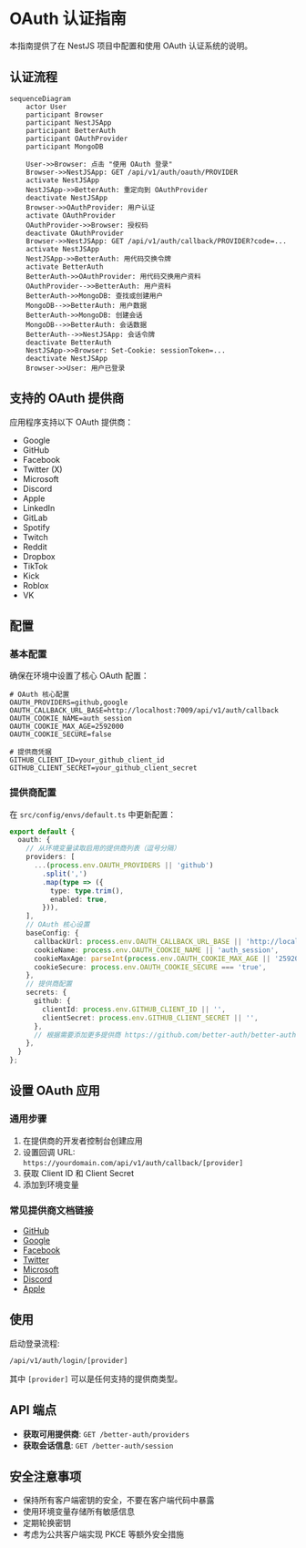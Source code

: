 # OAuth 认证指南

本指南提供了在 NestJS 项目中配置和使用 OAuth 认证系统的说明。

## 认证流程

```mermaid
sequenceDiagram
    actor User
    participant Browser
    participant NestJSApp
    participant BetterAuth
    participant OAuthProvider
    participant MongoDB

    User->>Browser: 点击 "使用 OAuth 登录"
    Browser->>NestJSApp: GET /api/v1/auth/oauth/PROVIDER
    activate NestJSApp
    NestJSApp->>BetterAuth: 重定向到 OAuthProvider
    deactivate NestJSApp
    Browser->>OAuthProvider: 用户认证
    activate OAuthProvider
    OAuthProvider->>Browser: 授权码
    deactivate OAuthProvider
    Browser->>NestJSApp: GET /api/v1/auth/callback/PROVIDER?code=...
    activate NestJSApp
    NestJSApp->>BetterAuth: 用代码交换令牌
    activate BetterAuth
    BetterAuth->>OAuthProvider: 用代码交换用户资料
    OAuthProvider-->>BetterAuth: 用户资料
    BetterAuth->>MongoDB: 查找或创建用户
    MongoDB-->>BetterAuth: 用户数据
    BetterAuth->>MongoDB: 创建会话
    MongoDB-->>BetterAuth: 会话数据
    BetterAuth-->>NestJSApp: 会话令牌
    deactivate BetterAuth
    NestJSApp->>Browser: Set-Cookie: sessionToken=...
    deactivate NestJSApp
    Browser->>User: 用户已登录
```

## 支持的 OAuth 提供商

应用程序支持以下 OAuth 提供商：

- Google
- GitHub
- Facebook
- Twitter (X)
- Microsoft
- Discord
- Apple
- LinkedIn
- GitLab
- Spotify
- Twitch
- Reddit
- Dropbox
- TikTok
- Kick
- Roblox
- VK

## 配置

### 基本配置

确保在环境中设置了核心 OAuth 配置：

```env
# OAuth 核心配置
OAUTH_PROVIDERS=github,google
OAUTH_CALLBACK_URL_BASE=http://localhost:7009/api/v1/auth/callback
OAUTH_COOKIE_NAME=auth_session
OAUTH_COOKIE_MAX_AGE=2592000
OAUTH_COOKIE_SECURE=false

# 提供商凭据
GITHUB_CLIENT_ID=your_github_client_id
GITHUB_CLIENT_SECRET=your_github_client_secret
```

### 提供商配置

在 `src/config/envs/default.ts` 中更新配置：

```typescript
export default {
  oauth: {
    // 从环境变量读取启用的提供商列表（逗号分隔）
    providers: [
      ...(process.env.OAUTH_PROVIDERS || 'github')
        .split(',')
        .map(type => ({
          type: type.trim(),
          enabled: true,
        })),
    ],
    // OAuth 核心设置
    baseConfig: {
      callbackUrl: process.env.OAUTH_CALLBACK_URL_BASE || 'http://localhost:7009/api/v1/auth/callback',
      cookieName: process.env.OAUTH_COOKIE_NAME || 'auth_session',
      cookieMaxAge: parseInt(process.env.OAUTH_COOKIE_MAX_AGE || '2592000', 10), // 30 天
      cookieSecure: process.env.OAUTH_COOKIE_SECURE === 'true',
    },
    // 提供商配置
    secrets: {
      github: {
        clientId: process.env.GITHUB_CLIENT_ID || '',
        clientSecret: process.env.GITHUB_CLIENT_SECRET || '',
      },
      // 根据需要添加更多提供商 https://github.com/better-auth/better-auth
    },
  }
};
```

## 设置 OAuth 应用

### 通用步骤

1. 在提供商的开发者控制台创建应用
2. 设置回调 URL: `https://yourdomain.com/api/v1/auth/callback/[provider]`
3. 获取 Client ID 和 Client Secret
4. 添加到环境变量

### 常见提供商文档链接

- [GitHub](https://github.com/settings/developers)
- [Google](https://console.cloud.google.com/)
- [Facebook](https://developers.facebook.com/)
- [Twitter](https://developer.twitter.com/)
- [Microsoft](https://portal.azure.com/)
- [Discord](https://discord.com/developers/applications)
- [Apple](https://developer.apple.com/)

## 使用

启动登录流程:

```
/api/v1/auth/login/[provider]
```

其中 `[provider]` 可以是任何支持的提供商类型。

## API 端点

- **获取可用提供商**: `GET /better-auth/providers`
- **获取会话信息**: `GET /better-auth/session`

## 安全注意事项

- 保持所有客户端密钥的安全，不要在客户端代码中暴露
- 使用环境变量存储所有敏感信息
- 定期轮换密钥
- 考虑为公共客户端实现 PKCE 等额外安全措施 